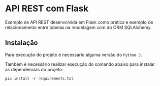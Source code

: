 # API REST com Flask
 Exemplo de API REST desenvolvida em Flask como prática e exemplo de relacionamento entre tabelas na modelagem com do ORM SQLAlchemy.

## Instalação
Para execução do projeto é necessário alguma versão do `Python 3`.

Também é necessário realizar execução do comando abaixo para instalar as dependencias do projeto:

    pip install -r requirements.txt